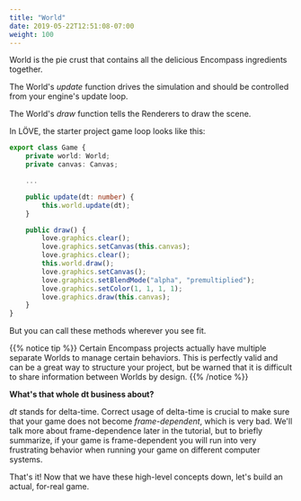 ```yaml
---
title: "World"
date: 2019-05-22T12:51:08-07:00
weight: 100
---
```


World is the pie crust that contains all the delicious Encompass ingredients together.

The World's *update* function drives the simulation and should be controlled from your engine's update loop.

The World's *draw* function tells the Renderers to draw the scene.

In LÖVE, the starter project game loop looks like this:

```ts
export class Game {
    private world: World;
    private canvas: Canvas;

    ...

    public update(dt: number) {
        this.world.update(dt);
    }

    public draw() {
        love.graphics.clear();
        love.graphics.setCanvas(this.canvas);
        love.graphics.clear();
        this.world.draw();
        love.graphics.setCanvas();
        love.graphics.setBlendMode("alpha", "premultiplied");
        love.graphics.setColor(1, 1, 1, 1);
        love.graphics.draw(this.canvas);
    }
}
```

But you can call these methods wherever you see fit.

{{% notice tip %}}
Certain Encompass projects actually have multiple separate Worlds to manage certain behaviors. This is perfectly valid and can be a great way to structure your project, but be warned that it is difficult to share information between Worlds by design.
{{% /notice %}}

**What's that whole dt business about?**

*dt* stands for delta-time. Correct usage of delta-time is crucial to make sure that your game does not become *frame-dependent*, which is very bad. We'll talk more about frame-dependence later in the tutorial, but to briefly summarize, if your game is frame-dependent you will run into very frustrating behavior when running your game on different computer systems.

That's it! Now that we have these high-level concepts down, let's build an actual, for-real game.
